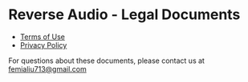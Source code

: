 # Reverse Audio - Legal Documents

- [Terms of Use](terms-of-use)
- [Privacy Policy](privacy-policy)

For questions about these documents, please contact us at femialiu713@gmail.com
